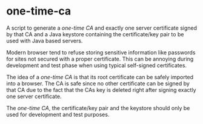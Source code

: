 # one-time-ca

A script to generate a _one-time CA_ and exactly one server certificate signed by that CA and a Java keystore containing the certificate/key pair to be used with Java based servers.

Modern browser tend to refuse storing sensitive information like passwords for sites not secured with a proper certificate. This can be annoying during development and test phase when using typical self-signed certificates.

The idea of a _one-time CA_ is that its root certificate can be safely imported into a browser. The CA is safe since no other certificate can be signed by that CA due to the fact that the CAs key is deleted right after signing exactly one server certificate.

The _one-time CA_, the certificate/key pair and the keystore should only be used for development and test purposes.